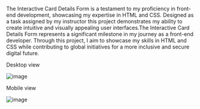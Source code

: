 The Interactive Card Details Form is a testament to my proficiency in front-end development, showcasing my expertise in HTML and CSS. Designed as a task assigned by my instructor this project demonstrates my ability to create intuitive and visually appealing user interfaces.The Interactive Card Details Form represents a significant milestone in my journey as a front-end developer. Through this project, I aim to showcase my skills in HTML and CSS while contributing to global initiatives for a more inclusive and secure digital future.

Desktop view 

![image](https://github.com/LmaEssam/lamaessam.github.io/assets/165649600/4594d69c-4fb4-4441-83ec-a179e1cc6e27)

Mobile view

![image](https://github.com/LmaEssam/lamaessam.github.io/assets/165649600/677a2bcc-af8f-49b5-9b50-f4b711935cc6)
